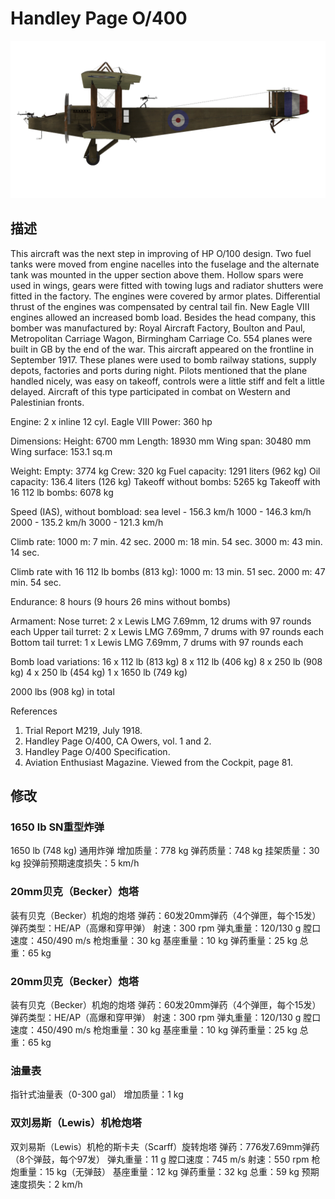 # Handley Page O/400

![handleypage400](../images/handleypage400.png)

## 描述

This aircraft was the next step in improving of HP O/100 design. Two fuel tanks were moved from engine nacelles into the fuselage and the alternate tank was mounted in the upper section above them. Hollow spars were used in wings, gears were fitted with towing lugs and radiator shutters were fitted in the factory. The engines were covered by armor plates. Differential thrust of the engines was compensated by central tail fin. New Eagle VIII engines allowed an increased bomb load. Besides the head company, this bomber was manufactured by: Royal Aircraft Factory, Boulton and Paul, Metropolitan Carriage Wagon, Birmingham Carriage Co. 554 planes were built in GB by the end of the war.
This aircraft appeared on the frontline in September 1917. These planes were used to bomb railway stations, supply depots, factories and ports during night. Pilots mentioned that the plane handled nicely, was easy on takeoff, controls were a little stiff and felt a little delayed.
Aircraft of this type participated in combat on Western and Palestinian fronts.


Engine: 2 x inline 12 cyl. Eagle VIII
Power: 360 hp

Dimensions:
Height: 6700 mm
Length: 18930 mm
Wing span: 30480 mm
Wing surface: 153.1 sq.m

Weight:
Empty: 3774 kg 
Crew: 320 kg
Fuel capacity: 1291 liters (962 kg)
Oil capacity: 136.4 liters (126 kg)
Takeoff without bombs: 5265 kg
Takeoff with 16 112 lb bombs: 6078 kg

Speed (IAS), without bombload:
sea level - 156.3 km/h
1000 - 146.3 km/h
2000 - 135.2 km/h
3000 - 121.3 km/h

Climb rate:
1000 m: 7 min. 42 sec.
2000 m: 18 min. 54 sec.
3000 m: 43 min. 14 sec.

Climb rate with 16 112 lb bombs (813 kg):
1000 m: 13 min. 51 sec.
2000 m: 47 min. 54 sec.

Endurance: 8 hours (9 hours 26 mins without bombs)

Armament:
Nose turret: 2 х Lewis LMG 7.69mm, 12 drums with 97 rounds each
Upper tail turret: 2 х Lewis LMG 7.69mm, 7 drums with 97 rounds each
Bottom tail turret: 1 х Lewis LMG 7.69mm, 7 drums with 97 rounds each

Bomb load variations:
16 x 112 lb (813 kg)
8 x 112 lb (406 kg)
8 x 250 lb (908 kg)
4 x 250 lb (454 kg)
1 x 1650 lb (749 kg)

2000 lbs (908 kg) in total

References
1) Trial Report M219, July 1918.
2) Handley Page O/400, CA Owers, vol. 1 and 2.
3) Handley Page O/400 Specification.
4) Aviation Enthusiast Magazine. Viewed from the Cockpit, page 81.

## 修改


### 1650 lb SN重型炸弹

1650 lb (748 kg) 通用炸弹
增加质量：778 kg
弹药质量：748 kg
挂架质量：30 kg
投弹前预期速度损失：5 km/h


### 20mm贝克（Becker）炮塔

装有贝克（Becker）机炮的炮塔
弹药：60发20mm弹药（4个弹匣，每个15发）
弹药类型：HE/AP（高爆和穿甲弹）
射速：300 rpm
弹丸重量：120/130 g
膛口速度：450/490 m/s
枪炮重量：30 kg
基座重量：10 kg
弹药重量：25 kg
总重：65 kg


### 20mm贝克（Becker）炮塔

装有贝克（Becker）机炮的炮塔
弹药：60发20mm弹药（4个弹匣，每个15发）
弹药类型：HE/AP（高爆和穿甲弹）
射速：300 rpm
弹丸重量：120/130 g
膛口速度：450/490 m/s
枪炮重量：30 kg
基座重量：10 kg
弹药重量：25 kg
总重：65 kg


### 油量表

指针式油量表（0-300 gal）
增加质量：1 kg


### 双刘易斯（Lewis）机枪炮塔

双刘易斯（Lewis）机枪的斯卡夫（Scarff）旋转炮塔
弹药：776发7.69mm弹药（8个弹鼓，每个97发）
弹丸重量：11 g
膛口速度：745 m/s
射速：550 rpm
枪炮重量：15 kg（无弹鼓）
基座重量：12 kg
弹药重量：32 kg
总重：59 kg
预期速度损失：2 km/h